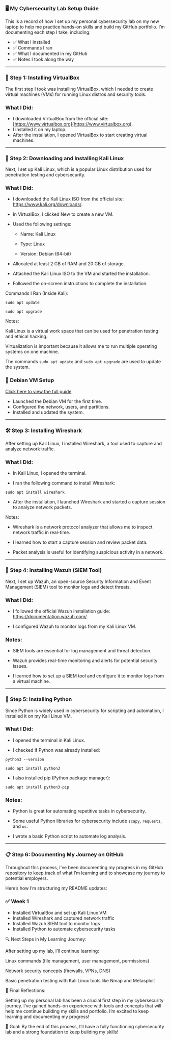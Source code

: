 ### **🖥️ My Cybersecurity Lab Setup Guide**

This is a record of how I set up my personal cybersecurity lab on my new laptop to help me practice hands-on skills and build my GitHub portfolio. I’m documenting each step I take, including:
- ✅ What I installed
- ✅ Commands I ran
- ✅ What I documented in my GitHub
- ✅ Notes I took along the way

---

### **🚀 Step 1: Installing VirtualBox**  
The first step I took was installing VirtualBox, which I needed to create virtual machines (VMs) for running Linux distros and security tools.

### **What I Did:**  
- I downloaded VirtualBox from the official site: [https://www.virtualbox.org](https://www.virtualbox.org).  
- I installed it on my laptop.  
- After the installation, I opened VirtualBox to start creating virtual machines.

---

### **🐧 Step 2: Downloading and Installing Kali Linux**

Next, I set up Kali Linux, which is a popular Linux distribution used for penetration testing and cybersecurity.

### **What I Did:**

- I downloaded the Kali Linux ISO from the official site: https://www.kali.org/downloads/.

- In VirtualBox, I clicked New to create a new VM.

- Used the following settings:

    - Name: Kali Linux

    - Type: Linux

    - Version: Debian (64-bit)

- Allocated at least 2 GB of RAM and 20 GB of storage.

- Attached the Kali Linux ISO to the VM and started the installation.

- Followed the on-screen instructions to complete the installation.

Commands I Ran (Inside Kali):

`sudo apt update`

`sudo apt upgrade`

Notes:

Kali Linux is a virtual work space that can be used for penetration testing and ethical hacking.

Virtualization is important because it allows me to run multiple operating systems on one machine.

The commands `sudo apt update` and `sudo apt upgrade` are used to update the system.

### 🚀 Debian VM Setup
[Click here to view the full guide](./Dabian_Setup.md)
- Launched the Debian VM for the first time.
- Configured the network, users, and partitions.
- Installed and updated the system.

---

### **🛠️ Step 3: Installing Wireshark**

After setting up Kali Linux, I installed Wireshark, a tool used to capture and analyze network traffic.

### **What I Did:**

- In Kali Linux, I opened the terminal.

- I ran the following command to install Wireshark:

`sudo apt install wireshark`

- After the installation, I launched Wireshark and started a capture session to analyze network packets.

Notes:

- Wireshark is a network protocol analyzer that allows me to inspect network traffic in real-time.

- I learned how to start a capture session and review packet data.

- Packet analysis is useful for identifying suspicious activity in a network.

---

### **🔐 Step 4: Installing Wazuh (SIEM Tool)**

Next, I set up Wazuh, an open-source Security Information and Event Management (SIEM) tool to monitor logs and detect threats.

### **What I Did:**

- I followed the official Wazuh installation guide: https://documentation.wazuh.com/.

- I configured Wazuh to monitor logs from my Kali Linux VM.

### **Notes:**

- SIEM tools are essential for log management and threat detection.

- Wazuh provides real-time monitoring and alerts for potential security issues.

- I learned how to set up a SIEM tool and configure it to monitor logs from a virtual machine.

---

### **🐍 Step 5: Installing Python**

Since Python is widely used in cybersecurity for scripting and automation, I installed it on my Kali Linux VM.

### **What I Did:**

- I opened the terminal in Kali Linux.

- I checked if Python was already installed:

`python3 --version`

`sudo apt install python3`

- I also installed pip (Python package manager):

`sudo apt install python3-pip`

### **Notes:**

- Python is great for automating repetitive tasks in cybersecurity.

- Some useful Python libraries for cybersecurity include `scapy`, `requests`, and `os`.

- I wrote a basic Python script to automate log analysis.

---

### **📋 Step 6: Documenting My Journey on GitHub**

Throughout this process, I’ve been documenting my progress in my GitHub repository to keep track of what I’m learning and to showcase my journey to potential employers.


Here’s how I’m structuring my README updates:

### ✅ Week 1
- Installed VirtualBox and set up Kali Linux VM
- Installed Wireshark and captured network traffic
- Installed Wazuh SIEM tool to monitor logs
- Installed Python to automate cybersecurity tasks

🔍 Next Steps in My Learning Journey:

After setting up my lab, I’ll continue learning:

Linux commands (file management, user management, permissions)

Network security concepts (firewalls, VPNs, DNS)

Basic penetration testing with Kali Linux tools like Nmap and Metasploit

🏁 Final Reflections:

Setting up my personal lab has been a crucial first step in my cybersecurity journey. I’ve gained hands-on experience with tools and concepts that will help me continue building my skills and portfolio. I’m excited to keep learning and documenting my progress!

🎯 Goal: By the end of this process, I’ll have a fully functioning cybersecurity lab and a strong foundation to keep building my skills!

